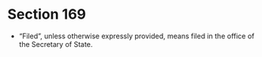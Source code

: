 # Section 169

- “Filed”, unless otherwise expressly provided, means filed in the office of the Secretary of State.